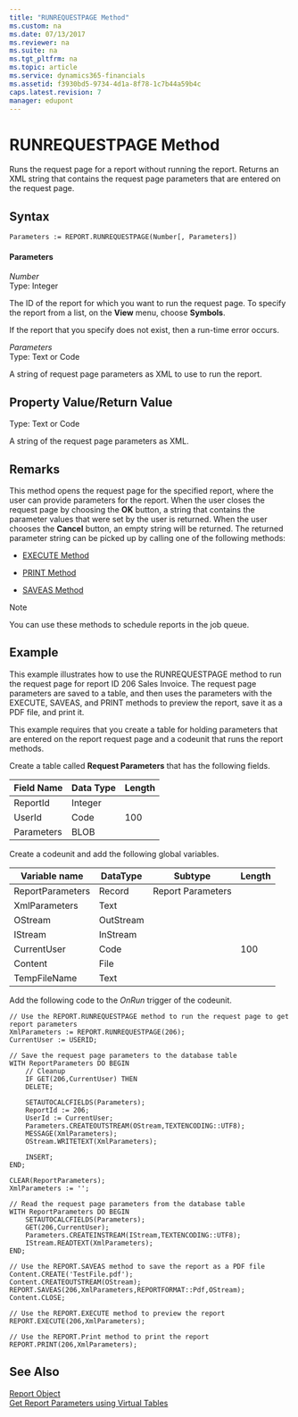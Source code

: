 ```yaml
---
title: "RUNREQUESTPAGE Method"
ms.custom: na
ms.date: 07/13/2017
ms.reviewer: na
ms.suite: na
ms.tgt_pltfrm: na
ms.topic: article
ms.service: dynamics365-financials
ms.assetid: f3930bd5-9734-4d1a-8f78-1c7b44a59b4c
caps.latest.revision: 7
manager: edupont
---
```


 

# RUNREQUESTPAGE Method
Runs the request page for a report without running the report. Returns an XML string that contains the request page parameters that are entered on the request page.  

## Syntax  

```  
Parameters := REPORT.RUNREQUESTPAGE(Number[, Parameters])  
```  

#### Parameters  
 *Number*  
 Type: Integer  

 The ID of the report for which you want to run the request page. To specify the report from a list, on the **View** menu, choose **Symbols**.  

 If the report that you specify does not exist, then a run-time error occurs.  

 *Parameters*  
 Type: Text or Code  

 A string of request page parameters as XML to use to run the report.  

## Property Value/Return Value  
 Type: Text or Code  

 A string of the request page parameters as XML.  

## Remarks  
 This method opens the request page for the specified report, where the user can provide parameters for the report. When the user closes the request page by choosing the **OK** button, a string that contains the parameter values that were set by the user is returned. When the user chooses the **Cancel** button, an empty string will be returned. The returned parameter string can be picked up by calling one of the following methods:  

-   [EXECUTE Method](devenv-EXECUTE-Method.md)  

-   [PRINT Method](devenv-PRINT-Method.md)  

-   [SAVEAS Method](devenv-SAVEAS-Method.md)  

> [!NOTE]  
>  You can use these methods to schedule reports in the job queue.  

## Example  
 This example illustrates how to use the RUNREQUESTPAGE method to run the request page for report ID 206 Sales Invoice. The request page parameters are saved to a table, and then uses the parameters with the EXECUTE, SAVEAS, and PRINT methods to preview the report, save it as a PDF file, and print it.  

 This example requires that you create a table for holding parameters that are entered on the report request page and a codeunit that runs the report methods.  

 Create a table called **Request Parameters** that has the following fields.  

|Field Name|Data Type|Length|  
|----------------|---------------|------------|  
|ReportId|Integer||  
|UserId|Code|100|  
|Parameters|BLOB||  

 Create a codeunit and add the following global variables.  

|Variable name|DataType|Subtype|Length|  
|-------------------|--------------|-------------|------------|  
|ReportParameters|Record|Report Parameters||  
|XmlParameters|Text|||  
|OStream|OutStream|||  
|IStream|InStream|||  
|CurrentUser|Code||100|  
|Content|File|||  
|TempFileName|Text|||  

 Add the following code to the *OnRun* trigger of the codeunit.  

```  
// Use the REPORT.RUNREQUESTPAGE method to run the request page to get report parameters  
XmlParameters := REPORT.RUNREQUESTPAGE(206);  
CurrentUser := USERID;  

// Save the request page parameters to the database table  
WITH ReportParameters DO BEGIN  
    // Cleanup  
    IF GET(206,CurrentUser) THEN  
    DELETE;  

    SETAUTOCALCFIELDS(Parameters);  
    ReportId := 206;  
    UserId := CurrentUser;  
    Parameters.CREATEOUTSTREAM(OStream,TEXTENCODING::UTF8);  
    MESSAGE(XmlParameters);  
    OStream.WRITETEXT(XmlParameters);  

    INSERT;  
END;  

CLEAR(ReportParameters);  
XmlParameters := '';  

// Read the request page parameters from the database table  
WITH ReportParameters DO BEGIN  
    SETAUTOCALCFIELDS(Parameters);  
    GET(206,CurrentUser);  
    Parameters.CREATEINSTREAM(IStream,TEXTENCODING::UTF8);  
    IStream.READTEXT(XmlParameters);  
END;  

// Use the REPORT.SAVEAS method to save the report as a PDF file  
Content.CREATE('TestFile.pdf');  
Content.CREATEOUTSTREAM(OStream);  
REPORT.SAVEAS(206,XmlParameters,REPORTFORMAT::Pdf,OStream);  
Content.CLOSE;  

// Use the REPORT.EXECUTE method to preview the report  
REPORT.EXECUTE(206,XmlParameters);  

// Use the REPORT.Print method to print the report  
REPORT.PRINT(206,XmlParameters);  

```  

## See Also  
 [Report Object](../devenv-report-object.md)   
 [Get Report Parameters using Virtual Tables](../devenv-get-report-parameters-with-virtual-tables.md)
 <!--Links [Request Pages](Request-Pages.md)-->
